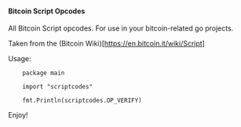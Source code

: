 #### Bitcoin Script Opcodes

All Bitcoin Script opcodes. For use in your bitcoin-related go projects.

Taken from the (Bitcoin Wiki)[https://en.bitcoin.it/wiki/Script]

Usage:
```
    package main

    import "scriptcodes"

    fmt.Println(scriptcodes.OP_VERIFY)
```

Enjoy!